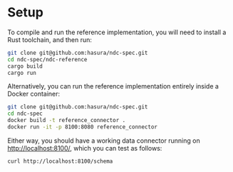 # Setup

To compile and run the reference implementation, you will need to install a Rust toolchain, and then run:

```bash
git clone git@github.com:hasura/ndc-spec.git
cd ndc-spec/ndc-reference
cargo build
cargo run
```

Alternatively, you can run the reference implementation entirely inside a Docker container:

```bash
git clone git@github.com:hasura/ndc-spec.git
cd ndc-spec
docker build -t reference_connector .
docker run -it -p 8100:8080 reference_connector
```

Either way, you should have a working data connector running on <http://localhost:8100/>, which you can test as follows:

```bash
curl http://localhost:8100/schema
```
